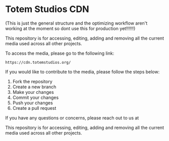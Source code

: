 # Totem Studios CDN

(This is just the general structure and the optimizing workflow aren't working at the moment so dont use this for production yet!!!!!!)

This repository is for accessing, editing, adding and removing all the current media used across all other projects.

To access the media, please go to the following link:

```
https://cdn.totemstudios.org/
```

If you would like to contribute to the media, please follow the steps below:

1. Fork the repository
2. Create a new branch
3. Make your changes
4. Commit your changes
5. Push your changes
6. Create a pull request

If you have any questions or concerns, please reach out to us at

This repository is for accessing, editing, adding and removing all the current media used across all other projects.
